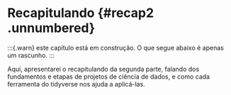 # Recapitulando {#recap2 .unnumbered}

:::{.warn}
este capítulo está em construção. O que segue abaixo é apenas um rascunho.
:::

Aqui, apresentarei o recapitulando da segunda parte, falando dos fundamentos e etapas de projetos de ciência de dados, e como cada ferramenta do tidyverse nos ajuda a aplicá-las.
